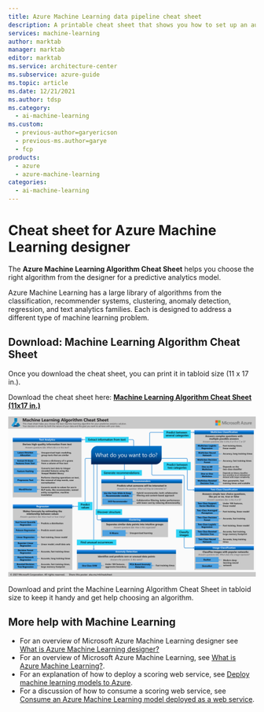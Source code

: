 ```yaml
---
title: Azure Machine Learning data pipeline cheat sheet
description: A printable cheat sheet that shows you how to set up an automated data pipeline to your Azure Machine Learning web service whether your data is on-premises, streaming, in Azure, or in a third-party cloud service.
services: machine-learning
author: marktab
manager: marktab
editor: marktab
ms.service: architecture-center
ms.subservice: azure-guide
ms.topic: article
ms.date: 12/21/2021
ms.author: tdsp
ms.category:
  - ai-machine-learning
ms.custom:
  - previous-author=garyericson
  - previous-ms.author=garye
  - fcp
products:
  - azure
  - azure-machine-learning
categories:
  - ai-machine-learning
---
```

# Cheat sheet for Azure Machine Learning designer

The **Azure Machine Learning Algorithm Cheat Sheet** helps you choose the right algorithm from the designer for a predictive analytics model.

Azure Machine Learning has a large library of algorithms from the classification, recommender systems, clustering, anomaly detection, regression, and text analytics families. Each is designed to address a different type of machine learning problem.

## Download: Machine Learning Algorithm Cheat Sheet

Once you download the cheat sheet, you can print it in tabloid size (11 x 17 in.).

Download the cheat sheet here: **[Machine Learning Algorithm Cheat Sheet (11x17 in.)](https://download.microsoft.com/download/3/5/b/35bb997f-a8c7-485d-8c56-19444dafd757/azure-machine-learning-algorithm-cheat-sheet-july-2021.pdf)**

![Machine Learning Algorithm Cheat Sheet][op-cheat-sheet]

[op-cheat-sheet]: ./media/automated-data-pipeline-cheat-sheet/machine-learning-algorithm-cheat-sheet.png

Download and print the Machine Learning Algorithm Cheat Sheet in tabloid size to keep it handy and get help choosing an algorithm.

## More help with Machine Learning

* For an overview of Microsoft Azure Machine Learning designer see [What is Azure Machine Learning designer?](/azure/machine-learning/concept-designer)
* For an overview of Microsoft Azure Machine Learning, see [What is Azure Machine Learning?](/azure/machine-learning/overview-what-is-azure-machine-learning).
* For an explanation of how to deploy a scoring web service, see [Deploy machine learning models to Azure](/azure/machine-learning/how-to-deploy-and-where).
* For a discussion of how to consume a scoring web service, see [Consume an Azure Machine Learning model deployed as a web service](/azure/machine-learning/how-to-consume-web-service).
